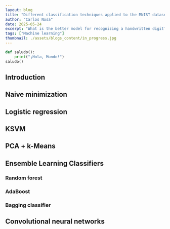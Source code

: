 ```yaml
---
layout: blog
title: "Different classification techniques applied to the MNIST dataset"
author: "Carlos Nosa"
date: 2025-05-24
excerpt: "What is the better model for recognizing a handwritten digit?"
tags: ["Machine learning"]
thumbnail: ./assets/blogs_content/in_progress.jpg
---
```


```python
def saludo():
    print("¡Hola, Mundo!")
saludo()
```

## Introduction


## Naive minimization


## Logistic regression


## KSVM


## PCA + k-Means


## Ensemble Learning Classifiers


### Random forest


### AdaBoost


### Bagging classifier


## Convolutional neural networks
